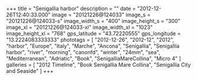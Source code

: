 +++
title = "Senigallia harbor"
description = ""
date = "2012-12-26T12:40:33.000"
image = "20121226@124033"
image_s = "20121226@124033-s"
image_width_s = "400"
image_height_s = "300"
image_xl = "20121226@124033-xl"
image_width_xl = "1023"
image_height_xl = "768"
gps_latitude = "43.72220555"
gps_longitude = "13.2224083333333"
phototags = [ "2012-12-26", "2012-12", "2012", "harbor", "Europe", "Italy", "Marche", "Ancona", "Senigallia", "Senigallia harbor", "river", "morning", "canonfd", "winter", "24mm", "sea", "Mediterranean", "Adriatic", "Book", "SenigalliaMareCollina", "Micro 4" ]
galleries = [ "2012 Timeline", "Book Senigallia Mare Collina", "Senigallia City and Seaside" ]
+++
